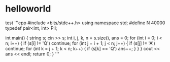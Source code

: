 # helloworld
test
'''cpp
#include <bits/stdc++.h>
using namespace std;
#define N 40000
typedef pair<int, int> PII;

int main()
{
    string s;
    cin >> s;
    int i, j, k, n = s.size(), ans = 0;
    for (int i = 0; i < n; i++)
    {
        if (s[i] != 'Q')
            continue;
        for (int j = i + 1; j < n; j++)
        {
            if (s[j] != 'A')
                continue;
            for (int k = j + 1; k < n; k++)
            {
                if (s[k] == 'Q')
                    ans++;
            }
        }
    }
    cout << ans << endl;
    return 0;
}
'''
